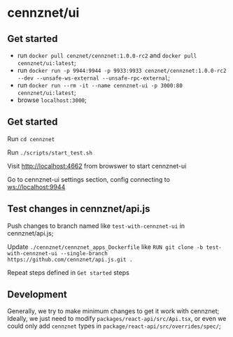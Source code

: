 # cennznet/ui

## Get started

- run `docker pull cenznet/cennznet:1.0.0-rc2` and `docker pull cennznet/ui:latest`;
- run `docker run -p 9944:9944 -p 9933:9933 cenznet/cennznet:1.0.0-rc2 --dev --unsafe-ws-external --unsafe-rpc-external`;
- run `docker run --rm -it --name cennznet-ui -p 3000:80 cennznet/ui:latest`;
- browse `localhost:3000`;

## Get started

Run `cd cennznet`

Run `./scripts/start_test.sh`

Visit <http://localhost:4662> from browswer to start cennznet-ui

Go to cennznet-ui settings section, config connecting to <ws://localhost:9944>

## Test changes in cennznet/api.js

Push changes to branch named like `test-with-cennznet-ui` in cennznet/api.js;

Update `./cennznet/cennznet_apps_Dockerfile` like `RUN git clone -b test-with-cennznet-ui --single-branch https://github.com/cennznet/api.js.git .`

Repeat steps defined in `Get started` steps

## Development

Generally, we try to make minimum changes to get it work with cennznet; Ideally, we just need to modify `packages/react-api/src/Api.tsx`, or even we could only add `cennznet` types in `package/react-api/src/overrides/spec/`;
